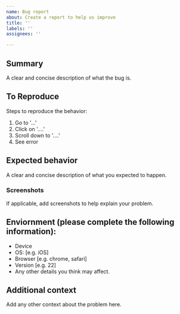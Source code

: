 ```yaml
---
name: Bug report
about: Create a report to help us improve
title: ''
labels: ''
assignees: ''

---
```


## Summary
A clear and concise description of what the bug is.

## To Reproduce
Steps to reproduce the behavior:
1. Go to '...'
2. Click on '....'
3. Scroll down to '....'
4. See error

## Expected behavior
A clear and concise description of what you expected to happen.

### Screenshots
If applicable, add screenshots to help explain your problem.

## Enviornment (please complete the following information):
 - Device
 - OS: [e.g. iOS]
 - Browser [e.g. chrome, safari]
 - Version [e.g. 22]
 - Any other details you think may affect. 

## Additional context
Add any other context about the problem here.
